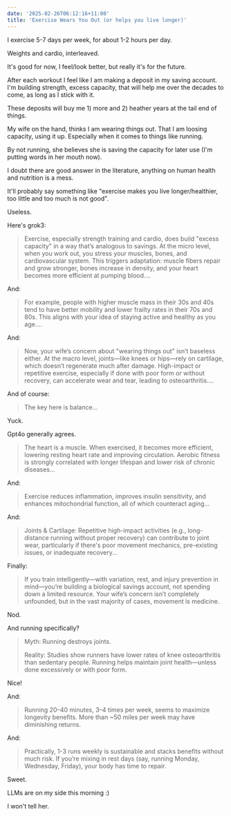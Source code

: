 ```yaml
---
date: '2025-02-26T06:12:16+11:00'
title: 'Exercise Wears You Out (or helps you live longer)'
---
```


I exercise 5-7 days per week, for about 1-2 hours per day.

Weights and cardio, interleaved.

It's good for now, I feel/look better, but really it's for the future.

After each workout I feel like I am making a deposit in my saving account. I'm building strength, excess capacity, that will help me over the decades to come, as long as I stick with it.

These deposits will buy me 1) more and 2) heather years at the tail end of things.

My wife on the hand, thinks I am wearing things out. That I am loosing capacity, using it up. Especially when it comes to things like running.

By not running, she believes she is saving the capacity for later use (I'm putting words in her mouth now).

I doubt there are good answer in the literature, anything on human health and nutrition is a mess.

It'll probably say something like "exercise makes you live longer/healthier, too little and too much is not good".

Useless.

Here's grok3:

> Exercise, especially strength training and cardio, does build "excess capacity" in a way that’s analogous to savings. At the micro level, when you work out, you stress your muscles, bones, and cardiovascular system. This triggers adaptation: muscle fibers repair and grow stronger, bones increase in density, and your heart becomes more efficient at pumping blood....

And:

> For example, people with higher muscle mass in their 30s and 40s tend to have better mobility and lower frailty rates in their 70s and 80s. This aligns with your idea of staying active and healthy as you age....

And:

> Now, your wife’s concern about "wearing things out" isn’t baseless either. At the macro level, joints—like knees or hips—rely on cartilage, which doesn’t regenerate much after damage. High-impact or repetitive exercise, especially if done with poor form or without recovery, can accelerate wear and tear, leading to osteoarthritis....

And of course:

> The key here is balance...

Yuck.

Gpt4o generally agrees.

> The heart is a muscle. When exercised, it becomes more efficient, lowering resting heart rate and improving circulation. Aerobic fitness is strongly correlated with longer lifespan and lower risk of chronic diseases...

And:

> Exercise reduces inflammation, improves insulin sensitivity, and enhances mitochondrial function, all of which counteract aging...

And:

> Joints & Cartilage: Repetitive high-impact activities (e.g., long-distance running without proper recovery) can contribute to joint wear, particularly if there's poor movement mechanics, pre-existing issues, or inadequate recovery...

Finally:

> If you train intelligently—with variation, rest, and injury prevention in mind—you’re building a biological savings account, not spending down a limited resource. Your wife’s concern isn’t completely unfounded, but in the vast majority of cases, movement is medicine.

Nod.

And running specifically?

> Myth: Running destroys joints.
>
> Reality: Studies show runners have lower rates of knee osteoarthritis than sedentary people. Running helps maintain joint health—unless done excessively or with poor form.

Nice!

And:

> Running 20–40 minutes, 3–4 times per week, seems to maximize longevity benefits. More than ~50 miles per week may have diminishing returns.

And:

> Practically, 1-3 runs weekly is sustainable and stacks benefits without much risk. If you’re mixing in rest days (say, running Monday, Wednesday, Friday), your body has time to repair.

Sweet.

LLMs are on my side this morning :)

I won't tell her.